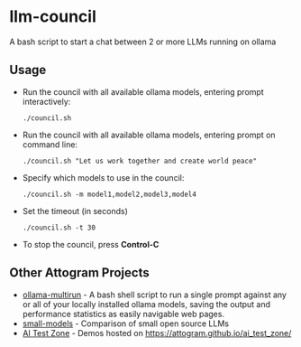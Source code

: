 # llm-council

A bash script to start a chat between 2 or more LLMs running on ollama

## Usage

- Run the council with all available ollama models, entering prompt interactively:
  ```
  ./council.sh
  ```

- Run the council with all available ollama models, entering prompt on command line:
  ```
  ./council.sh "Let us work together and create world peace"
  ```
    
- Specify which models to use in the council:
  ```
  ./council.sh -m model1,model2,model3,model4
  ```

- Set the timeout (in seconds)
  ```
  ./council.sh -t 30
  ```
  
- To stop the council, press **Control-C**

## Other Attogram Projects
* [ollama-multirun](https://github.com/attogram/ollama-multirun) - A bash shell script to run a single prompt against any or all of your locally installed ollama models, saving the output and performance statistics as easily navigable web pages.
* [small-models](https://github.com/attogram/small-models) - Comparison of small open source LLMs
* [AI Test Zone](https://github.com/attogram/ai_test_zone) - Demos hosted on https://attogram.github.io/ai_test_zone/
